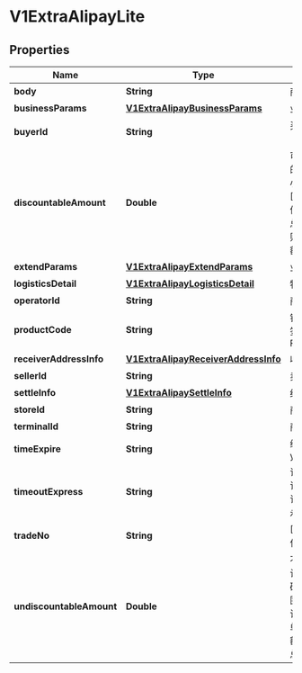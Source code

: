 
# V1ExtraAlipayLite

## Properties
Name | Type | Description | Notes
------------ | ------------- | ------------- | -------------
**body** | **String** | 商品描述 |  [optional]
**businessParams** | [**V1ExtraAlipayBusinessParams**](V1ExtraAlipayBusinessParams.md) | 业务扩展参数 |  [optional]
**buyerId** | **String** | 买家的支付宝唯一用户号（2088开头的16位纯数字） |  [optional]
**discountableAmount** | **Double** | 可打折金额. 参与优惠计算的金额，单位为元，精确到小数点后两位，取值范围[0.01,100000000] 如果该值未传入，但传入了【订单总金额】，【不可打折金额】则该值默认为【订单总金额】-【不可打折金额】 |  [optional]
**extendParams** | [**V1ExtraAlipayExtendParams**](V1ExtraAlipayExtendParams.md) | 业务扩展参数 |  [optional]
**logisticsDetail** | [**V1ExtraAlipayLogisticsDetail**](V1ExtraAlipayLogisticsDetail.md) | 物流信息 |  [optional]
**operatorId** | **String** | 商户操作员编号 |  [optional]
**productCode** | **String** | 销售产品码，商家和支付宝签约的产品码，为固定值 FACE_TO_FACE_PAYMENT |  [optional]
**receiverAddressInfo** | [**V1ExtraAlipayReceiverAddressInfo**](V1ExtraAlipayReceiverAddressInfo.md) | 收货信息 |  [optional]
**sellerId** | **String** | 卖家支付宝用户号 |  [optional]
**settleInfo** | [**V1ExtraAlipaySettleInfo**](V1ExtraAlipaySettleInfo.md) | 结算信息 |  [optional]
**storeId** | **String** | 商户门店编号 |  [optional]
**terminalId** | **String** | 商户机具终端编号 |  [optional]
**timeExpire** | **String** | 绝对超时时间，格式为yyyy-MM-dd HH:mm:ss |  [optional]
**timeoutExpress** | **String** | 订单有效时间，该时间段内订单可以进行支付，结束后订单将关闭，天数为0表示永久有效 |  [optional]
**tradeNo** | **String** | [ONLY IN RESPONSE] 支付宝交易号 |  [optional]
**undiscountableAmount** | **Double** | 不可打折金额. 不参与优惠计算的金额，单位为元，精确到小数点后两位，取值范围[0.01,100000000] 如果该值未传入，但传入了【订单总金额】,【可打折金额】，则该值默认为【订单总金额】-【可打折金额】 |  [optional]




